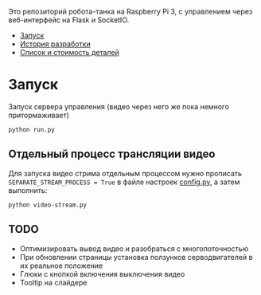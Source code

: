 Это репозиторий робота-танка на Raspberry Pi 3, с управлением через веб-интерфейс на Flask и SocketIO.

- [Запуск](#Запуск)
- [История разработки](./docs/index.md)
- [Список и стоимость деталей](https://docs.google.com/spreadsheets/d/1Ukt3rJ1fKwBE6TXDDFmFCdl11GmUvG5iqSfO8u2NnJY/edit?usp=sharing)


# Запуск
Запуск сервера управления (видео через него же пока немного притормаживает)
```
python run.py
```

## Отдельный процесс трансляции видео
Для запуска видео стрима отдельным процессом нужно прописать `SEPARATE_STREAM_PROCESS = True` в файле настроек [config.py](./project/config.py), а затем выполнить:
```
python video-stream.py
```


## TODO
- Оптимизировать вывод видео и разобраться с многопоточностью
- При обновлении страницы установка ползунков серводвигателей в их реальное положение
- Глюки с кнопкой включения выключения видео
- Tooltip на слайдере
